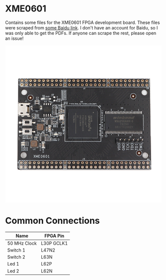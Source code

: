 # XME0601
Contains some files for the XME0601 FPGA development board.
These files were scraped from [some Baidu link](https://pan.baidu.com/s/195nn5ujmEXeHCPsZd2hVGA).
I don't have an account for Baidu, so I was only able to get the PDFs.
If anyone can scrape the rest, please open an issue!

<img alt="XME0601 Board" src="Board.png"/>

# Common Connections
|Name|FPGA Pin|
|---|---|
|50 MHz Clock |L30P GCLK1|
|Switch 1|L47N2|
|Switch 2|L63N|
|Led 1|L62P|
|Led 2|L62N|
